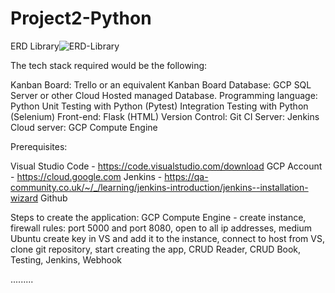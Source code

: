 # Project2-Python
ERD Library![ERD-Library](https://user-images.githubusercontent.com/104452519/176775980-fedfdc0d-327c-4b1f-9cf8-46b8f757e9d4.png)

The tech stack required would be the following:

Kanban Board: Trello or an equivalent Kanban Board
Database: GCP SQL Server or other Cloud Hosted managed Database.
Programming language: Python
Unit Testing with Python (Pytest)
Integration Testing with Python (Selenium)
Front-end: Flask (HTML)
Version Control: Git
CI Server: Jenkins
Cloud server: GCP Compute Engine

Prerequisites:

Visual Studio Code - https://code.visualstudio.com/download
GCP Account - https://cloud.google.com
Jenkins - https://qa-community.co.uk/~/_/learning/jenkins-introduction/jenkins--installation-wizard
Github

Steps to create the application:
GCP Compute Engine - create instance, firewall rules: port 5000 and port 8080, open to all ip addresses, medium Ubuntu
create key in VS and add it to the instance,
connect to host from VS,
clone git repository,
start creating the app,
CRUD Reader,
CRUD Book,
Testing,
Jenkins, Webhook

.........




